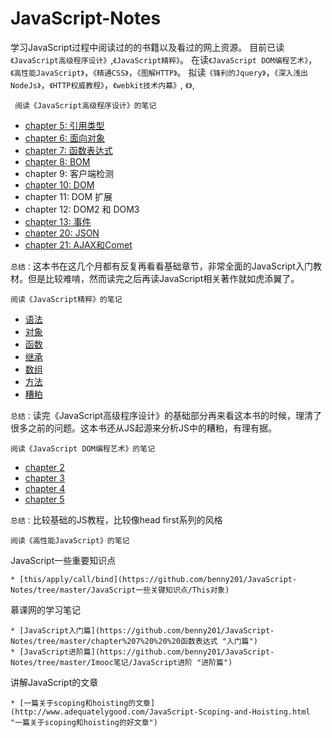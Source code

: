 # JavaScript-Notes
学习JavaScript过程中阅读过的的书籍以及看过的网上资源。
目前已读`《JavaScript高级程序设计》`,`《JavaScript精粹》`。
在读`《JavaScript DOM编程艺术》`，`《高性能JavaScript》`，`《精通CSS》`，`《图解HTTP》`。
拟读`《锋利的Jquery》`，`《深入浅出NodeJs》`，`《HTTP权威教程》`，`《webkit技术内幕》`, `《》`,

```
 阅读《JavaScript高级程序设计》的笔记
```

* [chapter 5: 引用类型](https://github.com/benny201/JavaScript-Notes/tree/master/chapter%205%20%20%20引用类型 "chapter 5")
* [chapter 6: 面向对象](https://github.com/benny201/JavaScript-Notes/tree/master/chapter%206%20%20%20面向对象设计 "chapter 6")
* [chapter 7: 函数表达式](https://github.com/benny201/JavaScript-Notes/tree/master/chapter%207%20%20%20函数表达式 "chapter 7")
* [chapter 8: BOM](https://github.com/benny201/JavaScript-Notes/tree/master/chapter%208%20%20BOM "chapter 8")
* chapter 9: 客户端检测
* [chapter 10: DOM](https://github.com/benny201/JavaScript-Notes/tree/master/chapter%2010%20%20DOM "chapter 10")
* chapter 11: DOM 扩展
* chapter 12: DOM2 和 DOM3
* [chapter 13: 事件](https://github.com/benny201/JavaScript-Notes/tree/master/chapter%2013%20事件 "chapter 13")
* [chapter 20: JSON](https://github.com/benny201/JavaScript-Notes/tree/master/chapter%2020%20JSON "chapter 20")
* [chapter 21: AJAX和Comet](https://github.com/benny201/JavaScript-Notes/tree/master/chapter%2021%20Ajax%20和%20Comet "chapter 21")

`总结：`这本书在这几个月都有反复再看看基础章节，非常全面的JavaScript入门教材。但是比较难啃，然而读完之后再读JavaScript相关著作就如虎添翼了。

```
阅读《JavaScript精粹》的笔记
```
* [语法](https://github.com/benny201/JavaScript-Notes/tree/master/JavaScript语言精粹/语法)
* [对象](https://github.com/benny201/JavaScript-Notes/tree/master/JavaScript语言精粹/对象)
* [函数](https://github.com/benny201/JavaScript-Notes/tree/master/JavaScript语言精粹/函数)
* [继承](https://github.com/benny201/JavaScript-Notes/tree/master/JavaScript语言精粹/继承)
* [数组](https://github.com/benny201/JavaScript-Notes/tree/master/JavaScript语言精粹/数组)
* [方法](https://github.com/benny201/JavaScript-Notes/tree/master/JavaScript语言精粹/方法)
* [糟粕](https://github.com/benny201/JavaScript-Notes/tree/master/JavaScript语言精粹/糟粕)

`总结：`读完《JavaScript高级程序设计》的基础部分再来看这本书的时候，理清了很多之前的问题。这本书还从JS起源来分析JS中的糟粕，有理有据。

```
阅读《JavaScript DOM编程艺术》的笔记
```
* [chapter 2](https://github.com/benny201/JavaScript-Notes/tree/master/JavaScript%20DOM编程艺术/chapter%202)
* [chapter 3](https://github.com/benny201/JavaScript-Notes/tree/master/JavaScript%20DOM编程艺术/chapter%203)
* [chapter 4](https://github.com/benny201/JavaScript-Notes/tree/master/JavaScript%20DOM编程艺术/chapter%204)
* [chapter 5](https://github.com/benny201/JavaScript-Notes/tree/master/JavaScript%20DOM编程艺术/chapter%205)

`总结：`比较基础的JS教程，比较像head first系列的风格

```
阅读《高性能JavaScript》的笔记
```


JavaScript一些重要知识点
```
* [this/apply/call/bind](https://github.com/benny201/JavaScript-Notes/tree/master/JavaScript一些关键知识点/This对象)

```
慕课网的学习笔记
```
* [JavaScript入门篇](https://github.com/benny201/JavaScript-Notes/tree/master/chapter%207%20%20%20函数表达式 "入门篇")
* [JavaScript进阶篇](https://github.com/benny201/JavaScript-Notes/tree/master/Imooc笔记/JavaScript进阶 "进阶篇")

```
讲解JavaScript的文章
```
* [一篇关于scoping和hoisting的文章](http://www.adequatelygood.com/JavaScript-Scoping-and-Hoisting.html "一篇关于scoping和hoisting的好文章")

